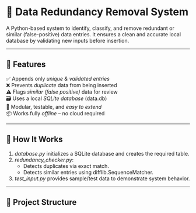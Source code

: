 # 🧹 Data Redundancy Removal System

A Python-based system to identify, classify, and remove redundant or similar (false-positive) data entries. It ensures a clean and accurate local database by validating new inputs before insertion.

---

## 🚀 Features

✅ Appends only *unique & validated entries*  
❌ Prevents *duplicate* data from being inserted  
⚠️ Flags *similar (false positive)* data for review  
🗃 Uses a local *SQLite database* (data.db)  
🔧 Modular, testable, and *easy to extend*  
📦 Works fully *offline* – no cloud required

---

## 🧠 How It Works

1. *database.py* initializes a SQLite database and creates the required table.
2. *redundancy_checker.py*:
   - Detects duplicates via exact match.
   - Detects similar entries using difflib.SequenceMatcher.
3. *test_input.py* provides sample/test data to demonstrate system behavior.

---

## 📂 Project Structure